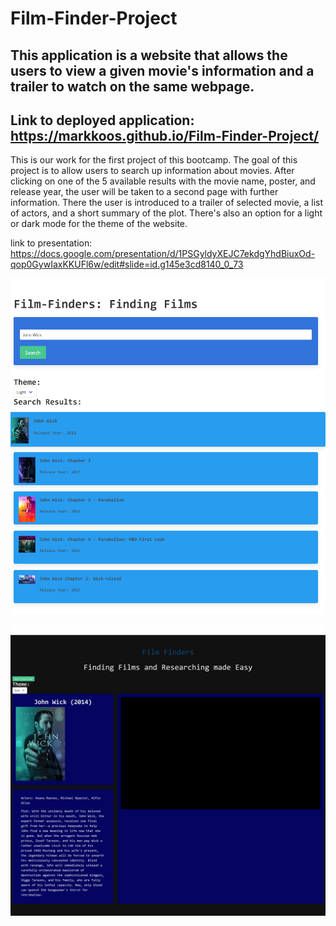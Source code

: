 # Film-Finder-Project

## This application is a website that allows the users to view a given movie's information and a trailer to watch on the same webpage.

## Link to deployed application: https://markkoos.github.io/Film-Finder-Project/

This is our work for the first project of this bootcamp. The goal of this project is to allow users to search up information about movies. After clicking on one of the 5 available results with the movie name, poster, and release year, the user will be taken to a second page with further information. There the user is introduced to a trailer of selected movie, a list of actors, and a short summary of the plot. There's also an option for a light or dark mode for the theme of the website.

link to presentation: https://docs.google.com/presentation/d/1PSGyldyXEJC7ekdgYhdBiuxOd-qop0GywIaxKKUFl6w/edit#slide=id.g145e3cd8140_0_73

![alt text](/pictures/lightmode.png)

![alt text](/pictures/darkmode.png)
